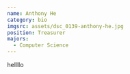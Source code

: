 ```yaml
---
name: Anthony He
category: bio
imgsrc: assets/dsc_0139-anthony-he.jpg
position: Treasurer
majors:
  - Computer Science
---
```

hellllo